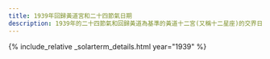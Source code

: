 ```yaml
---
title: 1939年回歸黃道宮和二十四節氣日期
description: 1939年的二十四節氣和回歸黃道為基準的黃道十二宮(又稱十二星座)的交界日期，常見於西洋占星術和星座運程
---
```

{% include_relative _solarterm_details.html year="1939" %}

